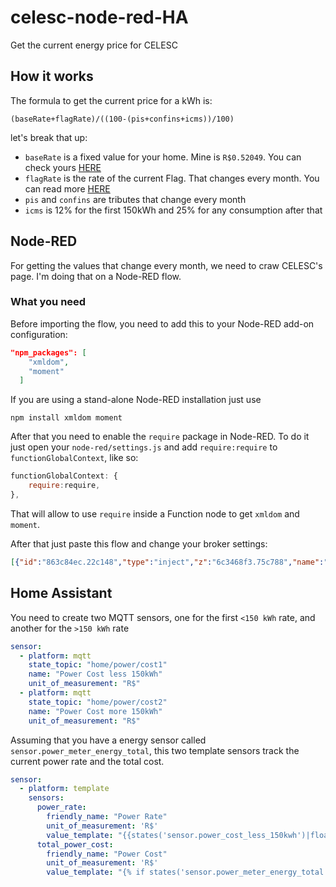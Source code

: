 # celesc-node-red-HA
Get the current energy price for CELESC

## How it works

The formula to get the current price for a kWh is:
```
(baseRate+flagRate)/((100-(pis+confins+icms))/100)
```
let's break that up:
- `baseRate` is a fixed value for your home. Mine is `R$0.52049`. You can check yours [HERE](http://www.celesc.com.br/portal/index.php/duvidas-mais-frequentes/1140-tarifa)
- `flagRate` is the rate of the current Flag. That changes every month. You can read more [HERE](http://www.aneel.gov.br/bandeiras-tarifarias)
- `pis` and `confins` are tributes that change every month
- `icms` is 12% for the first 150kWh and 25% for any consumption after that

## Node-RED

For getting the values that change every month, we need to craw CELESC's page.
I'm doing that on a Node-RED flow.

### What you need

Before importing the flow, you need to add this to your Node-RED add-on configuration:
```json
"npm_packages": [
    "xmldom",
    "moment"
  ]
```
If you are using a stand-alone Node-RED installation just use
```shell
npm install xmldom moment
```

After that you need to enable the `require` package in Node-RED. To do it just open your `node-red/settings.js` and add `require:require` to `functionGlobalContext`, like so:
```javascript
functionGlobalContext: {
    require:require,
},
```

That will allow to use `require` inside a Function node to get `xmldom` and `moment`.

After that just paste this flow and change your broker settings:

```json
[{"id":"863c84ec.22c148","type":"inject","z":"6c3468f3.75c788","name":"","topic":"","payload":"","payloadType":"date","repeat":"7200","crontab":"","once":false,"onceDelay":0.1,"x":130,"y":400,"wires":[["90bef970.b544f8"]]},{"id":"90bef970.b544f8","type":"http request","z":"6c3468f3.75c788","name":"celesc","method":"GET","ret":"txt","paytoqs":false,"url":"http://www.celesc.com.br/portal/","tls":"","proxy":"","authType":"basic","x":270,"y":400,"wires":[["43a567f.fafd998"]]},{"id":"abfb297b.46c3d8","type":"function","z":"6c3468f3.75c788","name":"valor","func":"var altText = msg.payload.alt\nvar value = 0\n\n// Possiveis Valores:\n// verde\n// amarela\n// bandeira-vermelha\nswitch(altText) {\n    case \"verde\":\n        valued = 0\n        break;\n    case \"amarela\":\n        value = 0.015\n        break;\n    case \"bandeira-vermelha\":\n        value = 0.060\n        break;\n}\nflow.set(\"flag\", value);\n\nmsg.topic = \"flag\"\nmsg.payload = value\nreturn msg;","outputs":1,"noerr":0,"x":550,"y":400,"wires":[["34251f38.944a8"]]},{"id":"43a567f.fafd998","type":"html","z":"6c3468f3.75c788","name":"bandeira","property":"payload","outproperty":"payload","tag":"#groupDestaque > div.boxDestaque.tipoAgweb > table > tbody > tr:nth-child(1) > td:nth-child(4) > p:nth-child(3) > strong > span > strong > a > img","ret":"attr","as":"multi","x":420,"y":400,"wires":[["abfb297b.46c3d8"]]},{"id":"34251f38.944a8","type":"http request","z":"6c3468f3.75c788","name":"tarifa celesc","method":"GET","ret":"txt","paytoqs":false,"url":"http://www.celesc.com.br/portal/index.php/duvidas-mais-frequentes/1140-tarifa","tls":"","proxy":"","authType":"basic","x":290,"y":460,"wires":[["3798c67.ca40c3a"]]},{"id":"3798c67.ca40c3a","type":"html","z":"6c3468f3.75c788","name":"taxas","property":"payload","outproperty":"payload","tag":"#contentMain > div > table:nth-child(25)","ret":"html","as":"multi","x":430,"y":460,"wires":[["284ac6c.adc473a"]]},{"id":"284ac6c.adc473a","type":"function","z":"6c3468f3.75c788","name":"valor","func":"var require = global.get('require');\nvar DOMParser = require('xmldom').DOMParser;\nvar moment = require('moment');\nlet parser = new DOMParser();\n\nlet table = parser.parseFromString(\"<table>\" + msg.payload + \"</table>\", \"text/xml\").getElementsByTagName(\"table\")[0];\n\nvar elements = table.lastChild.childNodes;\nlet currentDate = moment().format('MM/YYYY')\n\nvar msgOne = {topic: \"pis\", payload: {}}\nvar msgTwo = {topic: \"confins\", payload: {}}\n\nfor (let i = 0; i < elements.length; i++) {\n    let elementA = elements[i];\n    if (elementA.hasChildNodes()) {\n        let element = elementA.childNodes\n        \n        if (element[1].textContent == currentDate) { // get current date\n            msgOne.payload = parseFloat(element[3].textContent.replace(\",\", \".\"))\n            msgTwo.payload = parseFloat(element[5].textContent.replace(\",\", \".\"))\n        }\n    }\n}\n\n\nflow.set(\"pis\", msgOne.payload);\nflow.set(\"confins\", msgTwo.payload);\n\nreturn [msgOne, msgTwo];","outputs":2,"noerr":0,"x":550,"y":460,"wires":[[],["7e56e24a.a86fcc"]]},{"id":"7e56e24a.a86fcc","type":"function","z":"6c3468f3.75c788","name":"tarifa atual","func":"let pis = flow.get(\"pis\");\nlet confins = flow.get(\"confins\");\nlet flag = flow.get(\"flag\");\nlet base = 0.52049;\nlet icmsFirst = 12;\nlet icmsSecond = 25;\n\n// (base+flag)/((100-(pis+confins+icms))/100)\n\nmsgOne = {\n    topic: \"home/power/cost1\",\n    payload: (base+flag)/((100-(pis+confins+icmsFirst))/100)\n}\n\nmsgTwo = {\n    topic: \"home/power/cost2\",\n    payload: (base+flag)/((100-(pis+confins+icmsSecond))/100)\n}\n\nreturn [msgOne, msgTwo];","outputs":2,"noerr":0,"x":290,"y":520,"wires":[["46ee30d1.1fc48"],["46ee30d1.1fc48"]]},{"id":"46ee30d1.1fc48","type":"mqtt out","z":"6c3468f3.75c788","name":"","topic":"","qos":"1","retain":"true","broker":"e1a868b9.a931c8","x":430,"y":520,"wires":[]},{"id":"e1a868b9.a931c8","type":"mqtt-broker","z":"","name":"","broker":"localhost","port":"1883","clientid":"","usetls":false,"compatmode":true,"keepalive":"60","cleansession":true,"birthTopic":"","birthQos":"0","birthPayload":"","closeTopic":"","closeQos":"0","closePayload":"","willTopic":"","willQos":"0","willPayload":""}]
```

## Home Assistant

You need to create two MQTT sensors, one for the first `<150 kWh` rate, and another for the `>150 kWh` rate

```yaml
sensor:
  - platform: mqtt
    state_topic: "home/power/cost1"
    name: "Power Cost less 150kWh"
    unit_of_measurement: "R$"
  - platform: mqtt
    state_topic: "home/power/cost2"
    name: "Power Cost more 150kWh"
    unit_of_measurement: "R$"
```

Assuming that you have a energy sensor called `sensor.power_meter_energy_total`, this two template sensors track the current power rate and the total cost.

```yaml
sensor:
  - platform: template
    sensors:
      power_rate:
        friendly_name: "Power Rate"
        unit_of_measurement: 'R$'
        value_template: "{{states('sensor.power_cost_less_150kwh')|float if states('sensor.power_meter_energy_total')|float < 150 else states('sensor.power_cost_more_150kwh')|float}}"
      total_power_cost:
        friendly_name: "Power Cost"
        unit_of_measurement: 'R$'
        value_template: "{% if states('sensor.power_meter_energy_total')|float < 150 %} {{'%.2f'|format(states('sensor.power_meter_energy_total')|float * states('sensor.power_cost_less_150kwh')|float)}} {%- else -%} {{'%.2f'|format((150 * states('sensor.power_cost_less_150kwh')|float) + ((states('sensor.power_meter_energy_total')|float) - 150 * states('sensor.power_cost_more_150kwh')|float))}}{%- endif %}"
```
